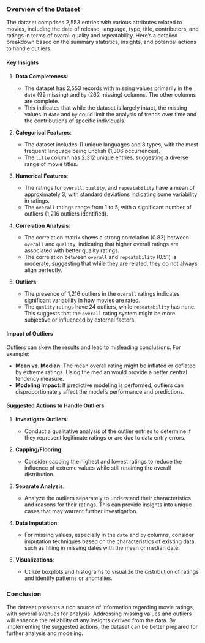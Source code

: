 ### Overview of the Dataset

The dataset comprises 2,553 entries with various attributes related to movies, including the date of release, language, type, title, contributors, and ratings in terms of overall quality and repeatability. Here’s a detailed breakdown based on the summary statistics, insights, and potential actions to handle outliers.

#### Key Insights

1. **Data Completeness**:
   - The dataset has 2,553 records with missing values primarily in the `date` (99 missing) and `by` (262 missing) columns. The other columns are complete.
   - This indicates that while the dataset is largely intact, the missing values in `date` and `by` could limit the analysis of trends over time and the contributions of specific individuals.

2. **Categorical Features**:
   - The dataset includes 11 unique languages and 8 types, with the most frequent language being English (1,306 occurrences).
   - The `title` column has 2,312 unique entries, suggesting a diverse range of movie titles.

3. **Numerical Features**:
   - The ratings for `overall`, `quality`, and `repeatability` have a mean of approximately 3, with standard deviations indicating some variability in ratings.
   - The `overall` ratings range from 1 to 5, with a significant number of outliers (1,216 outliers identified).

4. **Correlation Analysis**:
   - The correlation matrix shows a strong correlation (0.83) between `overall` and `quality`, indicating that higher overall ratings are associated with better quality ratings.
   - The correlation between `overall` and `repeatability` (0.51) is moderate, suggesting that while they are related, they do not always align perfectly.

5. **Outliers**:
   - The presence of 1,216 outliers in the `overall` ratings indicates significant variability in how movies are rated.
   - The `quality` ratings have 24 outliers, while `repeatability` has none. This suggests that the `overall` rating system might be more subjective or influenced by external factors.

#### Impact of Outliers

Outliers can skew the results and lead to misleading conclusions. For example:
- **Mean vs. Median**: The mean overall rating might be inflated or deflated by extreme ratings. Using the median would provide a better central tendency measure.
- **Modeling Impact**: If predictive modeling is performed, outliers can disproportionately affect the model’s performance and predictions.

#### Suggested Actions to Handle Outliers

1. **Investigate Outliers**:
   - Conduct a qualitative analysis of the outlier entries to determine if they represent legitimate ratings or are due to data entry errors.

2. **Capping/Flooring**:
   - Consider capping the highest and lowest ratings to reduce the influence of extreme values while still retaining the overall distribution.

3. **Separate Analysis**:
   - Analyze the outliers separately to understand their characteristics and reasons for their ratings. This can provide insights into unique cases that may warrant further investigation.

4. **Data Imputation**:
   - For missing values, especially in the `date` and `by` columns, consider imputation techniques based on the characteristics of existing data, such as filling in missing dates with the mean or median date.

5. **Visualizations**:
   - Utilize boxplots and histograms to visualize the distribution of ratings and identify patterns or anomalies.

### Conclusion

The dataset presents a rich source of information regarding movie ratings, with several avenues for analysis. Addressing missing values and outliers will enhance the reliability of any insights derived from the data. By implementing the suggested actions, the dataset can be better prepared for further analysis and modeling.